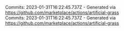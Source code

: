 Commits: 2023-01-31T16:22:45.737Z - Generated via https://github.com/marketplace/actions/artificial-grass
<br>
Commits: 2023-01-31T16:22:45.737Z - Generated via https://github.com/marketplace/actions/artificial-grass
<br>
